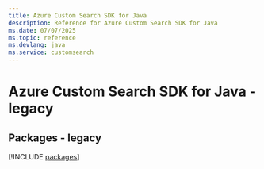 ```yaml
---
title: Azure Custom Search SDK for Java
description: Reference for Azure Custom Search SDK for Java
ms.date: 07/07/2025
ms.topic: reference
ms.devlang: java
ms.service: customsearch
---
```

# Azure Custom Search SDK for Java - legacy
## Packages - legacy
[!INCLUDE [packages](custom-search-index.md)]